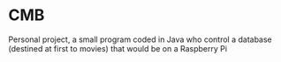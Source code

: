 # CMB
Personal project, a small program coded in Java who control a database (destined at first to movies) that would be on a Raspberry Pi
